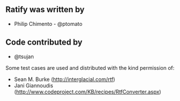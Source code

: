 ## Ratify was written by ##
- Philip Chimento - @ptomato

## Code contributed by ##
- @tsujan

Some test cases are used and distributed with the kind permission of:
- Sean M. Burke (http://interglacial.com/rtf)
- Jani Giannoudis (http://www.codeproject.com/KB/recipes/RtfConverter.aspx)
